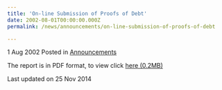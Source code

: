 ```yaml
---
title: 'On-line Submission of Proofs of Debt'
date: 2002-08-01T00:00:00.000Z
permalink: /news/announcements/on-line-submission-of-proofs-of-debt

---
```



1 Aug 2002 Posted in [Announcements](/news/announcements) 


The report is in PDF format, to view click [here (0.2MB)](/files/news/announcements/2002/08/linkclick9b01.pdf)


<p class="right-side-updated">Last updated on 25 Nov 2014</p> 
